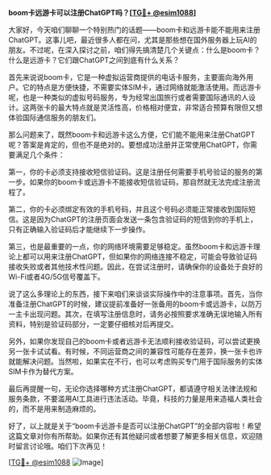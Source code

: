 **boom卡远游卡可以注册ChatGPT吗？[[TG💪+ @esim1088](https://t.me/s/esim1088)]**

大家好，今天咱们聊聊一个特别热门的话题——boom卡和远游卡能不能用来注册ChatGPT。这事儿吧，最近很多人都在问，尤其是那些想在国外服务器上玩AI的朋友。不过呢，在深入探讨之前，咱们得先搞清楚几个关键点：什么是boom卡？什么是远游卡？它们跟ChatGPT之间到底有什么关系？

首先来说说boom卡，它是一种虚拟运营商提供的电话卡服务，主要面向海外用户。它的特点是方便快捷，不需要实体SIM卡，通过网络就能激活使用。而远游卡呢，也是一种类似的虚拟号码服务，专为经常出国旅行或者需要国际通讯的人设计。这两张卡的最大特点就是灵活性高，价格相对便宜，非常适合预算有限但又想体验国际通信服务的朋友们。

那么问题来了，既然boom卡和远游卡这么方便，它们能不能用来注册ChatGPT呢？答案是肯定的，但也不是绝对的。要想成功注册并正常使用ChatGPT，你需要满足几个条件：

第一，你的卡必须支持接收短信验证码。这是注册任何需要手机号验证的服务的第一步。如果你的boom卡或远游卡不能接收短信验证码，那自然就无法完成注册流程了。

第二，你的卡必须绑定有效的手机号码，并且这个号码必须能正常接收到国际短信。这是因为ChatGPT的注册页面会发送一条包含验证码的短信到你的手机上，只有正确输入验证码后才能继续下一步操作。

第三，也是最重要的一点，你的网络环境需要足够稳定。虽然boom卡和远游卡理论上都可以用来注册ChatGPT，但如果你的网络连接不稳定，可能会导致验证码接收失败或者其他技术性问题。因此，在尝试注册时，请确保你的设备处于良好的Wi-Fi或者4G/5G信号覆盖下。

说了这么多理论上的东西，接下来咱们来谈谈实际操作中的注意事项。首先，当你准备注册ChatGPT的时候，建议提前准备好一张备用的boom卡或远游卡，以防万一主卡出现问题。其次，在填写注册信息时，请务必按照要求准确无误地输入所有资料，特别是验证码部分，一定要仔细核对后再提交。

另外，如果你发现自己的boom卡或者远游卡无法顺利接收验证码，可以尝试更换另一张卡试试看。有时候，不同运营商之间的兼容性可能存在差异，换一张卡也许就能解决问题。当然啦，如果实在不行，也可以考虑购买专门用于国际服务的实体SIM卡作为替代方案。

最后再提醒一句，无论你选择哪种方式注册ChatGPT，都请遵守相关法律法规和服务条款，不要滥用AI工具进行违法活动。毕竟，科技的力量是用来造福人类社会的，而不是用来制造麻烦的。

好了，以上就是关于“boom卡远游卡是否可以注册ChatGPT”的全部内容啦！希望这篇文章对你有所帮助。如果你还有其他疑问或者想要了解更多相关信息，欢迎随时留言讨论哦。咱们下次再见！

[[TG💪+ @esim1088](https://t.me/s/esim1088) ![Image](https://i.postimg.cc/4NQfJmqS/Snipaste-2025-05-13-00-14-12.png)]